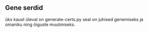 ## Gene serdid

üks kaust üleval on generate-certs.py seal on juhised genemiseks ja omaniku ning õiguste muutmiseks.